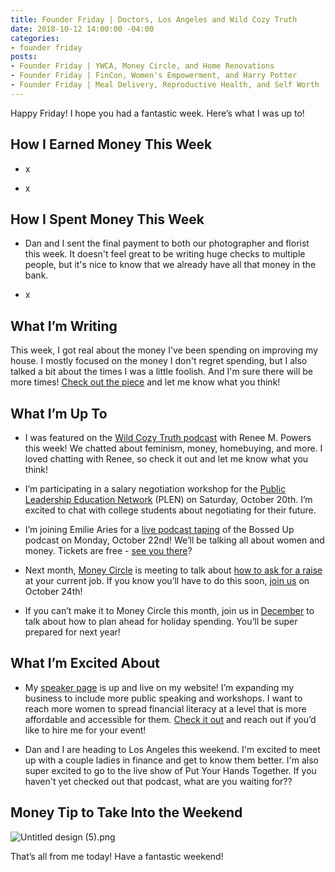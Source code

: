 ```yaml
---
title: Founder Friday | Doctors, Los Angeles and Wild Cozy Truth
date: 2018-10-12 14:00:00 -04:00
categories:
- founder friday
posts:
- Founder Friday | YWCA, Money Circle, and Home Renovations
- Founder Friday | FinCon, Women's Empowerment, and Harry Potter
- Founder Friday | Meal Delivery, Reproductive Health, and Self Worth
---
```


Happy Friday! I hope you had a fantastic week. Here’s what I was up to!

## How I Earned Money This Week

* x

* x

## How I Spent Money This Week

* Dan and I sent the final payment to both our photographer and florist this week. It doesn't feel great to be writing huge checks to multiple people, but it's nice to know that we already have all that money in the bank.

* x

## What I’m Writing

This week, I got real about the money I've been spending on improving my house. I mostly focused on the money I don't regret spending, but I also talked a bit about the times I was a little foolish. And I'm sure there will be more times! [Check out the piece](https://www.maggiegermano.com/blog/money-i-dont-regret-spending-on-my-house/) and let me know what you think!

## What I’m Up To

* I was featured on the [Wild Cozy Truth podcast](https://www.wildcozytruth.com/single-post/2018/10/11/Episode-61-Why-Personal-Finance-is-a-Feminist-Issue-with-Maggie-Germano) with Renee M. Powers this week! We chatted about feminism, money, homebuying, and more. I loved chatting with Renee, so check it out and let me know what you think!

* I’m participating in a salary negotiation workshop for the [Public Leadership Education Network](https://plen.org/) (PLEN) on Saturday, October 20th. I’m excited to chat with college students about negotiating for their future.

* I’m joining Emilie Aries for a [live podcast taping](https://www.facebook.com/events/177486379757315/) of the Bossed Up podcast on Monday, October 22nd! We’ll be talking all about women and money. Tickets are free - [see you there](https://www.facebook.com/events/177486379757315/)?

* Next month, [Money Circle](https://www.maggiegermano.com/moneycircle/) is meeting to talk about [how to ask for a raise](https://www.maggiegermano.com/events/how-to-ask-for-a-raise/) at your current job. If you know you’ll have to do this soon, [join us](https://www.eventbrite.com/e/money-circle-how-to-ask-for-a-raise-tickets-49618103082) on October 24th!

* If you can’t make it to Money Circle this month, join us in [December](https://www.eventbrite.com/e/money-circle-how-to-plan-for-holiday-spending-tickets-50456857820) to talk about how to plan ahead for holiday spending. You’ll be super prepared for next year!

## What I’m Excited About

* My [speaker page](https://www.maggiegermano.com/speaking/) is up and live on my website! I’m expanding my business to include more public speaking and workshops. I want to reach more women to spread financial literacy at a level that is more affordable and accessible for them. [Check it out](https://www.maggiegermano.com/speaking/) and reach out if you’d like to hire me for your event!

* Dan and I are heading to Los Angeles this weekend. I'm excited to meet up with a couple ladies in finance and get to know them better. I'm also super excited to go to the live show of Put Your Hands Together. If you haven't yet checked out that podcast, what are you waiting for??

## Money Tip to Take Into the Weekend

![Untitled design (5).png](/uploads/Untitled%20design%20(5).png)

That’s all from me today! Have a fantastic weekend!
